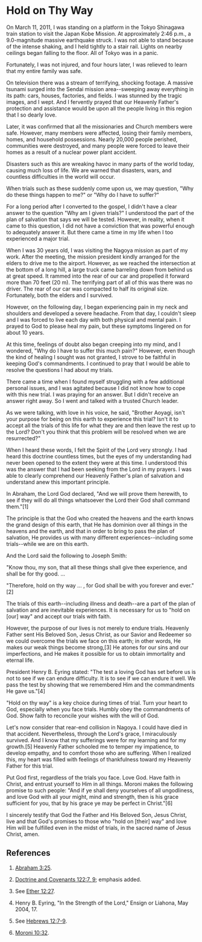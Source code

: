 # Hold on Thy Way

On March 11, 2011, I was standing on a platform in the Tokyo Shinagawa train
station to visit the Japan Kobe Mission. At approximately 2:46 p.m., a
9.0-magnitude massive earthquake struck. I was not able to stand because of
the intense shaking, and I held tightly to a stair rail. Lights on nearby
ceilings began falling to the floor. All of Tokyo was in a panic.

Fortunately, I was not injured, and four hours later, I was relieved to learn
that my entire family was safe.

On television there was a stream of terrifying, shocking footage. A massive
tsunami surged into the Sendai mission area--sweeping away everything in its
path: cars, houses, factories, and fields. I was stunned by the tragic images,
and I wept. And I fervently prayed that our Heavenly Father's protection and
assistance would be upon all the people living in this region that I so dearly
love.

Later, it was confirmed that all the missionaries and Church members were
safe. However, many members were affected, losing their family members, homes,
and household possessions. Nearly 20,000 people perished, communities were
destroyed, and many people were forced to leave their homes as a result of a
nuclear power plant accident.

Disasters such as this are wreaking havoc in many parts of the world today,
causing much loss of life. We are warned that disasters, wars, and countless
difficulties in the world will occur.

When trials such as these suddenly come upon us, we may question, "Why do
these things happen to me?" or "Why do I have to suffer?"

For a long period after I converted to the gospel, I didn't have a clear
answer to the question "Why am I given trials?" I understood the part of the
plan of salvation that says we will be tested. However, in reality, when it
came to this question, I did not have a conviction that was powerful enough to
adequately answer it. But there came a time in my life when I too experienced
a major trial.

When I was 30 years old, I was visiting the Nagoya mission as part of my work.
After the meeting, the mission president kindly arranged for the elders to
drive me to the airport. However, as we reached the intersection at the bottom
of a long hill, a large truck came barreling down from behind us at great
speed. It rammed into the rear of our car and propelled it forward more than
70 feet (20 m). The terrifying part of all of this was there was no driver.
The rear of our car was compacted to half its original size. Fortunately, both
the elders and I survived.

However, on the following day, I began experiencing pain in my neck and
shoulders and developed a severe headache. From that day, I couldn't sleep and
I was forced to live each day with both physical and mental pain. I prayed to
God to please heal my pain, but these symptoms lingered on for about 10 years.

At this time, feelings of doubt also began creeping into my mind, and I
wondered, "Why do I have to suffer this much pain?" However, even though the
kind of healing I sought was not granted, I strove to be faithful in keeping
God's commandments. I continued to pray that I would be able to resolve the
questions I had about my trials.

There came a time when I found myself struggling with a few additional
personal issues, and I was agitated because I did not know how to cope with
this new trial. I was praying for an answer. But I didn't receive an answer
right away. So I went and talked with a trusted Church leader.

As we were talking, with love in his voice, he said, "Brother Aoyagi, isn't
your purpose for being on this earth to experience this trial? Isn't it to
accept all the trials of this life for what they are and then leave the rest
up to the Lord? Don't you think that this problem will be resolved when we are
resurrected?"

When I heard these words, I felt the Spirit of the Lord very strongly. I had
heard this doctrine countless times, but the eyes of my understanding had
never been opened to the extent they were at this time. I understood this was
the answer that I had been seeking from the Lord in my prayers. I was able to
clearly comprehend our Heavenly Father's plan of salvation and understand anew
this important principle.

In Abraham, the Lord God declared, "And we will prove them herewith, to see if
they will do all things whatsoever the Lord their God shall command them."[1]

The principle is that the God who created the heavens and the earth knows the
grand design of this earth, that He has dominion over all things in the
heavens and the earth, and that in order to bring to pass the plan of
salvation, He provides us with many different experiences--including some
trials--while we are on this earth.

And the Lord said the following to Joseph Smith:

"Know thou, my son, that all these things shall give thee experience, and
shall be for thy good. ...

"Therefore, hold on thy way ... , for God shall be with you forever and
ever."[2]

The trials of this earth--including illness and death--are a part of the plan
of salvation and are inevitable experiences. It is necessary for us to "hold
on [our] way" and accept our trials with faith.

However, the purpose of our lives is not merely to endure trials. Heavenly
Father sent His Beloved Son, Jesus Christ, as our Savior and Redeemer so we
could overcome the trials we face on this earth; in other words, He makes our
weak things become strong,[3] He atones for our sins and our imperfections,
and He makes it possible for us to obtain immortality and eternal life.

President Henry B. Eyring stated: "The test a loving God has set before us is
not to see if we can endure difficulty. It is to see if we can endure it well.
We pass the test by showing that we remembered Him and the commandments He
gave us."[4]

"Hold on thy way" is a key choice during times of trial. Turn your heart to
God, especially when you face trials. Humbly obey the commandments of God.
Show faith to reconcile your wishes with the will of God.

Let's now consider that rear-end collision in Nagoya. I could have died in
that accident. Nevertheless, through the Lord's grace, I miraculously
survived. And I know that my sufferings were for my learning and for my
growth.[5] Heavenly Father schooled me to temper my impatience, to develop
empathy, and to comfort those who are suffering. When I realized this, my
heart was filled with feelings of thankfulness toward my Heavenly Father for
this trial.

Put God first, regardless of the trials you face. Love God. Have faith in
Christ, and entrust yourself to Him in all things. Moroni makes the following
promise to such people: "And if ye shall deny yourselves of all ungodliness,
and love God with all your might, mind and strength, then is his grace
sufficient for you, that by his grace ye may be perfect in Christ."[6]

I sincerely testify that God the Father and His Beloved Son, Jesus Christ,
live and that God's promises to those who "hold on [their] way" and love Him
will be fulfilled even in the midst of trials, in the sacred name of Jesus
Christ, amen.

## References

  1.  [Abraham 3:25](https://www.lds.org/scriptures/pgp/abr/3.25?lang=eng#24).

  2.  [Doctrine and Covenants 122:7, 9](https://www.lds.org/scriptures/dc-testament/dc/122.7%2C9?lang=eng#6); emphasis added.

  3.  See [Ether 12:27](https://www.lds.org/scriptures/bofm/ether/12.27?lang=eng#26).

  4.  Henry B. Eyring, "In the Strength of the Lord," Ensign or Liahona, May 2004, 17.

  5.  See [Hebrews 12:7-9](https://www.lds.org/scriptures/nt/heb/12.7-9?lang=eng#6).

  6.  [Moroni 10:32](https://www.lds.org/scriptures/bofm/moro/10.32?lang=eng#31).

